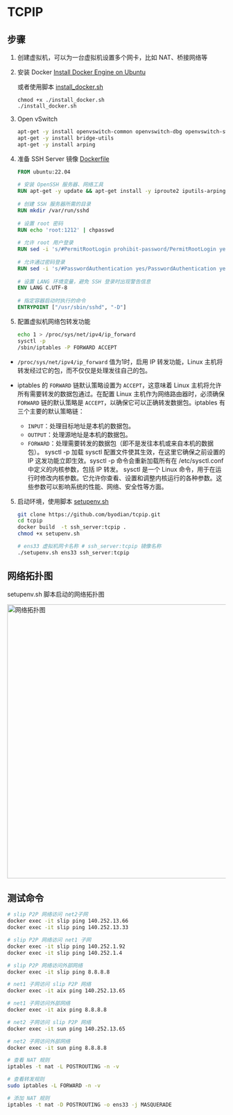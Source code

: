 # TCPIP

## 步骤

1. 创建虚拟机，可以为一台虚拟机设置多个网卡，比如 NAT、桥接网络等

2. 安装 Docker
   [Install Docker Engine on Ubuntu](https://docs.docker.com/engine/install/ubuntu/)

   或者使用脚本 [install_docker.sh](./install_docker.sh)

   ```
   chmod +x ./install_docker.sh
   ./install_docker.sh
   ```
4. Open vSwitch
   
   ```bash
   apt-get -y install openvswitch-common openvswitch-dbg openvswitch-switch python-openvswitch openvswitch-ipsec openvswitch-pki openvswitch-vtep
   apt-get -y install bridge-utils
   apt-get -y install arping
   ```

5. 准备 SSH Server 镜像 [Dockerfile](./Dockefile)
   ```Dockerfile
   FROM ubuntu:22.04
    
   # 安装 OpenSSH 服务器、网络工具
   RUN apt-get -y update && apt-get install -y iproute2 iputils-arping net-tools tcpdump curl telnet iputils-tracepath traceroute openssh-server iputils-ping
    
   # 创建 SSH 服务器所需的目录
   RUN mkdir /var/run/sshd
    
   # 设置 root 密码
   RUN echo 'root:1212' | chpasswd
    
   # 允许 root 用户登录
   RUN sed -i 's/#PermitRootLogin prohibit-password/PermitRootLogin yes/' /etc/ssh/sshd_config
    
   # 允许通过密码登录
   RUN sed -i 's/#PasswordAuthentication yes/PasswordAuthentication yes/' /etc/ssh/sshd_config
    
   # 设置 LANG 环境变量，避免 SSH 登录时出现警告信息
   ENV LANG C.UTF-8
    
   # 指定容器启动时执行的命令
   ENTRYPOINT ["/usr/sbin/sshd", "-D"]
   ```

6. 配置虚拟机网络包转发功能
   ```bash
   echo 1 > /proc/sys/net/ipv4/ip_forward
   sysctl -p
   /sbin/iptables -P FORWARD ACCEPT
   ````
  - `/proc/sys/net/ipv4/ip_forward` 值为1时，启用 IP 转发功能，Linux 主机将转发经过它的包，而不仅仅是处理发往自己的包。
  
  - iptables 的 `FORWARD` 链默认策略设置为 `ACCEPT`，这意味着 Linux 主机将允许所有需要转发的数据包通过。在配置 Linux 主机作为网络路由器时，必须确保 `FORWARD` 链的默认策略是 `ACCEPT`，以确保它可以正确转发数据包。iptables 有三个主要的默认策略链：
    - `INPUT`：处理目标地址是本机的数据包。
    - `OUTPUT`：处理源地址是本机的数据包。
    - `FORWARD`：处理需要转发的数据包（即不是发往本机或来自本机的数据包）。
      sysctl -p 加载 sysctl 配置文件使其生效，在这里它确保之前设置的 IP 这发功能立即生效。sysctl -p 命令会重新加载所有在 /etc/sysctl.conf 中定义的内核参数，包括 IP 转发。
      sysctl 是一个 Linux 命令，用于在运行时修改内核参数。它允许你查看、设置和调整内核运行的各种参数。这些参数可以影响系统的性能、网络、安全性等方面。

5. 启动环境，使用脚本 [setupenv.sh](./setupenv.sh)
   ```bash
   git clone https://github.com/byodian/tcpip.git
   cd tcpip
   docker build  -t ssh_server:tcpip .
   chmod +x setupenv.sh

   # ens33 虚拟机网卡名称 # ssh_server:tcpip 镜像名称
   ./setupenv.sh ens33 ssh_server:tcpip 
   ```

## 网络拓扑图

setupenv.sh 脚本启动的网络拓扑图

<img width="632" alt="网络拓扑图" src="https://github.com/byodian/tcpip/assets/26178657/fee74527-f864-42b6-8297-09d4e927001d">

## 测试命令
```bash
# slip P2P 网络访问 net2子网
docker exec -it slip ping 140.252.13.66
docker exec -it slip ping 140.252.13.33

# slip P2P 网络访问 net1 子网
docker exec -it slip ping 140.252.1.92
docker exec -it slip ping 140.252.1.4

# slip P2P 网络访问外部网络
docker exec -it slip ping 8.8.8.8

# net1 子网访问 slip P2P 网络
docker exec -it aix ping 140.252.13.65

# net1 子网访问外部网络
docker exec -it aix ping 8.8.8.8

# net2 子网访问 slip P2P 网络
docker exec -it sun ping 140.252.13.65

# net2 子网访问外部网络
docker exec -it sun ping 8.8.8.8

# 查看 NAT 规则
iptables -t nat -L POSTROUTING -n -v

# 查看转发规则
sudo iptables -L FORWARD -n -v

# 添加 NAT 规则
iptables -t nat -D POSTROUTING -o ens33 -j MASQUERADE
```
